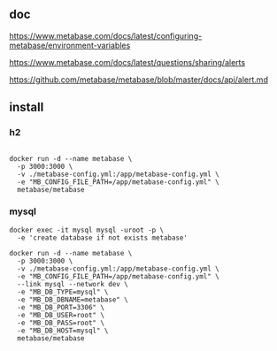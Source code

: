 ## doc

https://www.metabase.com/docs/latest/configuring-metabase/environment-variables

https://www.metabase.com/docs/latest/questions/sharing/alerts

https://github.com/metabase/metabase/blob/master/docs/api/alert.md

## install

### h2

```shell

docker run -d --name metabase \
  -p 3000:3000 \
  -v ./metabase-config.yml:/app/metabase-config.yml \
  -e "MB_CONFIG_FILE_PATH=/app/metabase-config.yml" \
  metabase/metabase
```

### mysql

```shell
docker exec -it mysql mysql -uroot -p \
  -e 'create database if not exists metabase'

docker run -d --name metabase \
  -p 3000:3000 \
  -v ./metabase-config.yml:/app/metabase-config.yml \
  -e "MB_CONFIG_FILE_PATH=/app/metabase-config.yml" \
  --link mysql --network dev \
  -e "MB_DB_TYPE=mysql" \
  -e "MB_DB_DBNAME=metabase" \
  -e "MB_DB_PORT=3306" \
  -e "MB_DB_USER=root" \
  -e "MB_DB_PASS=root" \
  -e "MB_DB_HOST=mysql" \
  metabase/metabase
```
